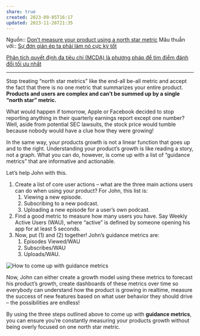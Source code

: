 ```yaml
---
share: true
created: 2023-09-05T16:17
updated: 2023-11-26T21:35
---
```


Nguồn:: [Don’t measure your product using a north star metric](https://kashishhora.com/dont-measure-your-product-using-a-north-star-metric/)
Mâu thuẫn với:: [Sự đơn giản ép ta phải làm nó cực kỳ tốt](../../Th%C3%A0nh%20l%E1%BA%ADp%20d%E1%BB%B1%20%C3%A1n/Startup/S%E1%BB%B1%20%C4%91%C6%A1n%20gi%E1%BA%A3n%20%C3%A9p%20ta%20ph%E1%BA%A3i%20l%C3%A0m%20n%C3%B3%20c%E1%BB%B1c%20k%E1%BB%B3%20t%E1%BB%91t.md)

[Phân tích quyết định đa tiêu chí (MCDA) là phương pháp để tìm điểm đánh đổi tối ưu nhất](./Ph%C3%A2n%20t%C3%ADch%20quy%E1%BA%BFt%20%C4%91%E1%BB%8Bnh%20%C4%91a%20ti%C3%AAu%20ch%C3%AD%20(MCDA)%20l%C3%A0%20ph%C6%B0%C6%A1ng%20ph%C3%A1p%20%C4%91%E1%BB%83%20t%C3%ACm%20%C4%91i%E1%BB%83m%20%C4%91%C3%A1nh%20%C4%91%E1%BB%95i%20t%E1%BB%91i%20%C6%B0u%20nh%E1%BA%A5t.md)


---
Stop treating “north star metrics” like the end-all be-all metric and accept the fact that there is no one metric that summarizes your entire product. **Products and users are complex and can’t be summed up by a single “north star” metric.**

What would happen if tomorrow, Apple or Facebook decided to stop reporting anything in their quarterly earnings report except one number? Well, aside from potential SEC lawsuits, the stock price would tumble because nobody would have a clue how they were growing!

In the same way, your products growth is not a linear function that goes up and to the right. Understanding your product’s growth is like reading a story, not a graph. What you can do, however, is come up with a list of “guidance metrics” that are informative and actionable.

Let’s help John with this.

1. Create a list of core user actions – what are the three main actions users can do when using your product? For John, this list is:
    1. Viewing a new episode.
    2. Subscribing to a new podcast.
    3. Uploading a new episode for a user’s own podcast.
2. Find a good metric to measure how many users you have. Say Weekly Active Users (WAU), where “active” is defined by someone opening his app for at least 5 seconds.
3. Now, put (1) and (2) together! John’s guidance metrics are:
    1. Episodes Viewed/WAU
    2. Subscribes/WAU
    3. Uploads/WAU.

![How to come up with guidance metrics](https://kashishhora.com/img/guidance_metrics.png)

Now, John can either create a growth model using these metrics to forecast his product’s growth, create dashboards of these metrics over time so everybody can understand how the product is growing in realtime, measure the success of new features based on what user behavior they should drive – the possibilities are endless!

By using the three steps outlined above to come up with **guidance metrics**, you can ensure you’re constantly measuring your products growth without being overly focused on one north star metric.
